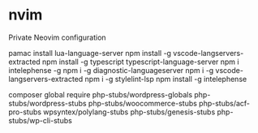 # nvim
Private Neovim configuration

pamac install lua-language-server
npm install -g vscode-langservers-extracted
npm install -g typescript typescript-language-server
npm i intelephense -g
npm i -g diagnostic-languageserver
npm i -g vscode-langservers-extracted
npm i -g stylelint-lsp
npm install -g intelephense

composer global require php-stubs/wordpress-globals php-stubs/wordpress-stubs php-stubs/woocommerce-stubs php-stubs/acf-pro-stubs wpsyntex/polylang-stubs php-stubs/genesis-stubs php-stubs/wp-cli-stubs
